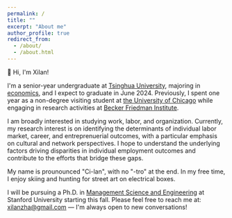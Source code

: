 ```yaml
---
permalink: /
title: ""
excerpt: "About me"
author_profile: true
redirect_from: 
  - /about/
  - /about.html
---
```


👋 Hi, I'm Xilan!

I'm a senior-year undergraduate at [Tsinghua University](https://www.tsinghua.edu.cn/en/), majoring in [economics](https://ug.sem.tsinghua.edu.cn/en/), and I expect to graduate in June 2024. Previously, I spent one year as a non-degree visiting student at [the University of Chicago](https://www.uchicago.edu/en) while engaging in research activities at [Becker Friedman Institute](https://bfi.uchicago.edu/).

I am broadly interested in studying work, labor, and organization. Currently, my research interest is on identifying the determinants of individual labor market, career, and entreprenuerial outcomes, with a particular emphasis on cultural and network perspectives. I hope to understand the underlying factors driving disparities in individual employment outcomes and contribute to the efforts that bridge these gaps.

My name is prounounced "Ci-lan", with no "-tro" at the end. In my free time, I enjoy skiing and hunting for street art on electrical boxes.

I will be pursuing a Ph.D. in [Management Science and Engineering](https://msande.stanford.edu/research-impact/research-areas#ote) at Stanford University starting this fall. Please feel free to reach me at: [xilanzha@gmail.com](mailto:xilanzha@gmail.com) — I'm always open to new conversations!
